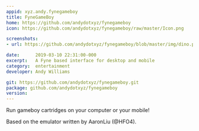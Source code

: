 ```yaml
---
appid: xyz.andy.fynegameboy
title: FyneGameBoy
home: https://github.com/andydotxyz/fynegameboy
icon: https://github.com/andydotxyz/fynegameboy/raw/master/Icon.png

screenshots:
- url: https://github.com/andydotxyz/fynegameboy/blob/master/img/dino.png?raw=true

date:      2019-03-10 22:31:00-000
excerpt:   A Fyne based interface for desktop and mobile
category:  entertainment
developer: Andy Williams

git: https://github.com/andydotxyz/fynegameboy.git
package: github.com/andydotxyz/fynegameboy
version: 
---
```


Run gameboy cartridges on your computer or your mobile!

Based on the emulator written by AaronLiu (@HFO4).
